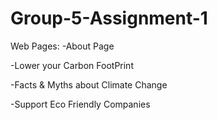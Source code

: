 # Group-5-Assignment-1

Web Pages:
-About Page

-Lower your Carbon FootPrint

-Facts & Myths about Climate Change

-Support Eco Friendly Companies
